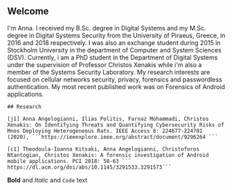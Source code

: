 ## Welcome
I'm Anna. I received my B.Sc. degree in Digital Systems and my M.Sc. degree in Digital Systems Security from the University of Piraeus, Greece, in 2016 and 2018 respectively. I was also an exchange student during 2015 in Stockholm University in the department of Computer and System Sciences (DSV).  Currently, i am a PhD student in the Department of Digital Systems under the supervision of Professor Christos Xenakis while i'm also a member of the Systems Security Laboratory. My research interests are focused on cellular networks security, privacy, forensics and passwordless authentication. My most recent published work was on Forensics of Android applications.

```
## Research

[j1] Anna Angelogianni, Ilias Politis, Farnaz Mohammadi, Christos Xenakis: On Identifying Threats and Quantifying Cybersecurity Risks of Mnos Deploying Heterogeneous Rats. IEEE Access 8: 224677-224701 (2020), ```https://ieeexplore.ieee.org/abstract/document/9296264 ```

[c1] Theodoula-Ioanna Kitsaki, Anna Angelogianni, Christoforos Ntantogian, Christos Xenakis: A forensic investigation of Android mobile applications. PCI 2018: 58-63 ``` https://dl.acm.org/doi/abs/10.1145/3291533.3291573```

```


**Bold** and _Italic_ and `Code` text


